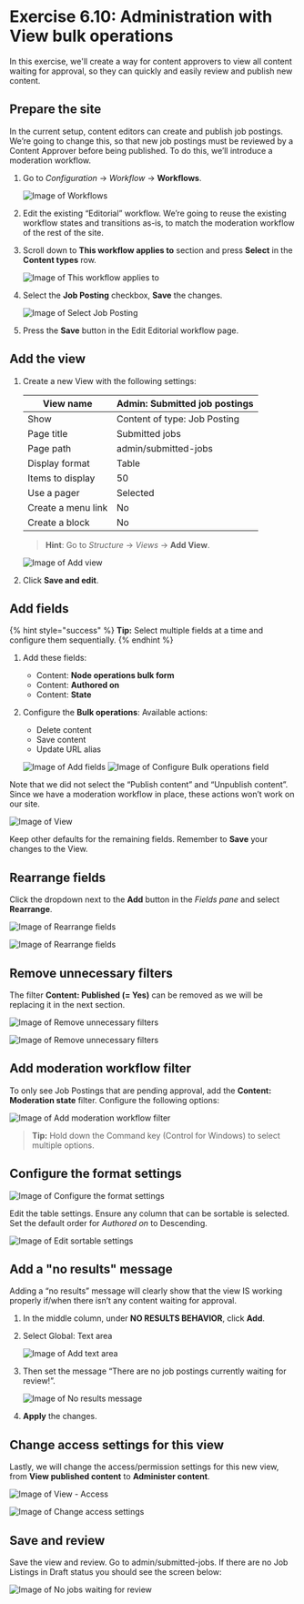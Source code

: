# Exercise 6.10: Administration with View bulk operations

In this exercise, we'll create a way for content approvers to view all content waiting for approval, so they can quickly and easily review and publish new content.

## Prepare the site

In the current setup, content editors can create and publish job postings. We’re going to change this, so that new job postings must be reviewed by a Content Approver before being published. To do this, we’ll introduce a moderation workflow.

1.  Go to _Configuration_ → _Workflow_ → **Workflows**.

    <img src="../.gitbook/assets/Ex-6-10-Workflows-1.png" alt="Image of Workflows" data-size="original">
2. Edit the existing “Editorial” workflow. We’re going to reuse the existing workflow states and transitions as-is, to match the moderation workflow of the rest of the site.
3.  Scroll down to **This workflow applies to** section and press **Select** in the **Content types** row.

    <img src="../.gitbook/assets/Ex-6-10-Workflows-2.png" alt="Image of This workflow applies to" data-size="original">
4.  Select the **Job Posting** checkbox, **Save** the changes.

    <img src="../.gitbook/assets/Ex-6-10-Workflows-3.png" alt="Image of Select Job Posting" data-size="original">
5. Press the **Save** button in the Edit Editorial workflow page.

## Add the view

1.  Create a new View with the following settings:

    | View name          | Admin: Submitted job postings |
    | ------------------ | ----------------------------- |
    | Show               | Content of type: Job Posting  |
    | Page title         | Submitted jobs                |
    | Page path          | admin/submitted-jobs          |
    | Display format     | Table                         |
    | Items to display   | 50                            |
    | Use a pager        | Selected                      |
    | Create a menu link | No                            |
    | Create a block     | No                            |

    > **Hint**: Go to _Structure_ → _Views_ → **Add View**.

    <img src="../.gitbook/assets/Ex-6-10-Workflows-4.png" alt="Image of Add view" data-size="original">
2. Click **Save and edit**.

## Add fields

{% hint style="success" %}
**Tip:** Select multiple fields at a time and configure them sequentially.
{% endhint %}

1. Add these fields:
   * Content: **Node operations bulk form**
   * Content: **Authored on**
   * Content: **State**
2.  Configure the **Bulk operations**: Available actions:

    * Delete content
    * Save content
    * Update URL alias

    <img src="../.gitbook/assets/Ex-6-10-Workflows-5.png" alt="Image of Add fields" data-size="original"> <img src="../.gitbook/assets/Ex-6-10-Workflows-6.png" alt="Image of Configure Bulk operations field" data-size="original">

Note that we did not select the “Publish content” and “Unpublish content”. Since we have a moderation workflow in place, these actions won’t work on our site.

![Image of View](../.gitbook/assets/Ex-6-10-Workflows-7.png)

Keep other defaults for the remaining fields. Remember to **Save** your changes to the View.

## Rearrange fields

Click the dropdown next to the **Add** button in the _Fields pane_ and select **Rearrange**.

![Image of Rearrange fields](../.gitbook/assets/Ex-6-10-Workflows-8.png)

![Image of Rearrange fields](../.gitbook/assets/Ex-6-10-Workflows-9.png)

## Remove unnecessary filters

The filter **Content: Published (= Yes)** can be removed as we will be replacing it in the next section.

![Image of Remove unnecessary filters](../.gitbook/assets/Ex-6-10-Workflows-10.png)

![Image of Remove unnecessary filters](../.gitbook/assets/Ex-6-10-Workflows-11.png)

## Add moderation workflow filter

To only see Job Postings that are pending approval, add the **Content: Moderation state** filter. Configure the following options:

![Image of Add moderation workflow filter](../.gitbook/assets/Ex-6-10-Workflows-13.png)

> **Tip:** Hold down the Command key (Control for Windows) to select multiple options.

## Configure the format settings

![Image of Configure the format settings](../.gitbook/assets/Ex-6-10-Workflows-14.png)

Edit the table settings. Ensure any column that can be sortable is selected. Set the default order for _Authored on_ to Descending.

![Image of Edit sortable settings](../.gitbook/assets/Ex-6-10-Workflows-15.png)

## Add a "no results" message

Adding a “no results” message will clearly show that the view IS working properly if/when there isn’t any content waiting for approval.

1. In the middle column, under **NO RESULTS BEHAVIOR**, click **Add**.
2.  Select Global: Text area

    <img src="../.gitbook/assets/Ex-6-10-Workflows-16.png" alt="Image of Add text area" data-size="original">
3.  Then set the message “There are no job postings currently waiting for review!”.

    <img src="../.gitbook/assets/Ex-6-10-Workflows-17.png" alt="Image of No results message" data-size="original">
4. **Apply** the changes.

## Change access settings for this view

Lastly, we will change the access/permission settings for this new view, from **View published content** to **Administer content**.

![Image of View - Access](../.gitbook/assets/Ex-6-10-Workflows-18.png)

![Image of Change access settings](../.gitbook/assets/Ex-6-10-Workflows-19.png)

## Save and review

Save the view and review. Go to admin/submitted-jobs. If there are no Job Listings in Draft status you should see the screen below:

![Image of No jobs waiting for review](../.gitbook/assets/Ex-6-10-Workflows-20.png)
